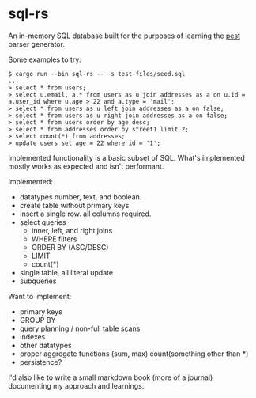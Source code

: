 # sql-rs

An in-memory SQL database built for the purposes of learning the
[pest](https://github.com/pest-parser/pest) parser generator.

Some examples to try:

```
$ cargo run --bin sql-rs -- -s test-files/seed.sql
...
> select * from users;
> select u.email, a.* from users as u join addresses as a on u.id = a.user_id where u.age > 22 and a.type = 'mail';
> select * from users as u left join addresses as a on false;
> select * from users as u right join addresses as a on false;
> select * from users order by age desc;
> select * from addresses order by street1 limit 2;
> select count(*) from addresses;
> update users set age = 22 where id = '1';
```

Implemented functionality is a basic subset of SQL. What's implemented mostly
works as expected and isn't performant.

Implemented:
  * datatypes number, text, and boolean.
  * create table without primary keys
  * insert a single row. all columns required.
  * select queries
    * inner, left, and right joins
    * WHERE filters
    * ORDER BY (ASC/DESC)
    * LIMIT
    * count(*)
  * single table, all literal update
  * subqueries

Want to implement:
  * primary keys
  * GROUP BY
  * query planning / non-full table scans
  * indexes
  * other datatypes
  * proper aggregate functions (sum, max) count(something other than *)
  * persistence?

I'd also like to write a small markdown book (more of a journal) documenting my
approach and learnings.

